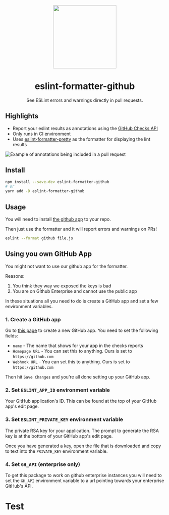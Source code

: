 <div align="center">
  <img  height="200"
    src="./logo.png">
  <h1>eslint-formatter-github</h1>
  <p>See ESLint errors and warnings directly in pull requests.</p>
</div>

## Highlights

- Report your eslint results as annotations using the [GitHub Checks API](https://developer.github.com/v3/checks/)
- Only runs in CI environment
- Uses [eslint-formatter-pretty](https://github.com/sindresorhus/eslint-formatter-pretty) as the formatter for displaying the lint results

![Example of annotations being included in a pull request](./example.png)

## Install

```sh
npm install --save-dev eslint-formatter-github
# or
yarn add -D eslint-formatter-github
```

## Usage

You will need to install [the github app](https://github.com/apps/eslint-results) to your repo.

Then just use the formatter and it will report errors and warnings on PRs!

```sh
eslint --format github file.js
```

## Using you own GitHub App

You might not want to use our github app for the formatter.

Reasons:

1. You think they way we exposed the keys is bad
2. You are on Github Enterprise and cannot use the public app

In these situations all you need to do is create a GitHub app and set a few environment variables.

### 1. Create a GitHub app

Go to [this page](https://github.com/settings/apps) to create a new GitHub app. You need to set the following fields:

- `name` - The name that shows for your app in the checks reports
- `Homepage URL` - You can set this to anything. Ours is set to `https://github.com`
- `Webhook URL` - You can set this to anything. Ours is set to `https://github.com`

Then hit `Save Changes` and you're all done setting up your GitHub app.

### 2. Set `ESLINT_APP_ID` environment variable

Your GitHub application's ID. This can be found at the top of your GitHub app's edit page.

### 3. Set `ESLINT_PRIVATE_KEY` environment variable

The private RSA key for your application. The prompt to generate the RSA key is at the bottom of your GitHub app's edit page.

Once you have generated a key, open the file that is downloaded and copy to text into the `PRIVATE_KEY` environment variable.

### 4. Set `GH_API` (enterprise only)

To get this package to work on github enterprise instances you will need to set the `GH_API` environment variable to a url pointing towards your enterprise GitHub's API.

# Test
